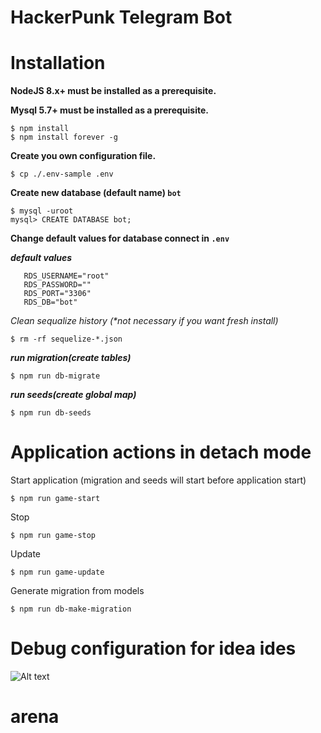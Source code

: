# HackerPunk Telegram Bot

# Installation

**NodeJS 8.x+ must be installed as a prerequisite.**

**Mysql 5.7+ must be installed as a prerequisite.**

```
$ npm install
$ npm install forever -g
```
**Create you own configuration file.**
```
$ cp ./.env-sample .env
```
**Create new database (default name) ```bot```**
```
$ mysql -uroot
mysql> CREATE DATABASE bot;
```
**Change default values for database connect in ```.env```**

***default values***

```RDS_HOSTNAME="localhost"
   RDS_USERNAME="root"
   RDS_PASSWORD=""
   RDS_PORT="3306"
   RDS_DB="bot"
   ```
*Clean sequalize history (\*not necessary if you want fresh install)*

```
$ rm -rf sequelize-*.json
```

***run migration(create tables)***

```
$ npm run db-migrate
```

***run seeds(create global map)***

```
$ npm run db-seeds
```

# Application actions in detach mode

Start application (migration and seeds will start before application start)
```
$ npm run game-start
```

Stop
```
$ npm run game-stop
```

Update
```
$ npm run game-update
```

Generate migration from models
```
$ npm run db-make-migration
```

# Debug configuration for idea ides
![Alt text](https://monosnap.com/image/wWApX4AJfOz6ROwoUtdRRqcDEusR4z.png)
# arena
